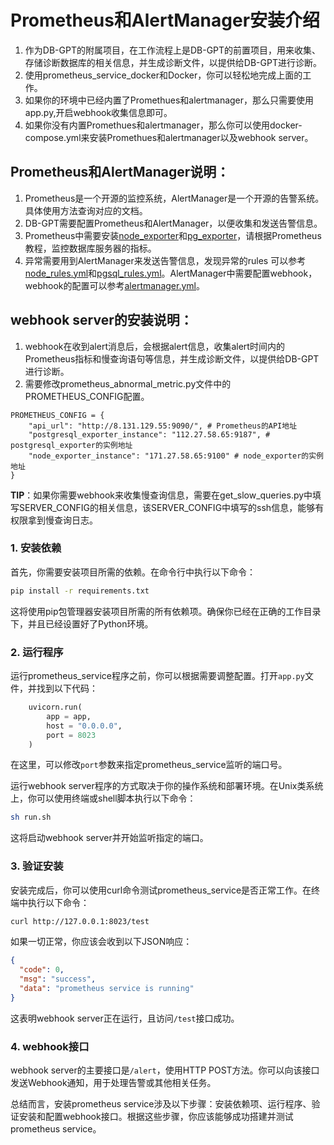 # Prometheus和AlertManager安装介绍

1) 作为DB-GPT的附属项目，在工作流程上是DB-GPT的前置项目，用来收集、存储诊断数据库的相关信息，并生成诊断文件，以提供给DB-GPT进行诊断。
2) 使用prometheus_service_docker和Docker，你可以轻松地完成上面的工作。
3) 如果你的环境中已经内置了Promethues和alertmanager，那么只需要使用app.py,开启webhook收集信息即可。
4) 如果你没有内置Promethues和alertmanager，那么你可以使用docker-compose.yml来安装Promethues和alertmanager以及webhook server。


## Prometheus和AlertManager说明：
1) Prometheus是一个开源的监控系统，AlertManager是一个开源的告警系统。具体使用方法查询对应的文档。
2) DB-GPT需要配置Prometheus和AlertManager，以便收集和发送告警信息。
3) Prometheus中需要安装[node_exporter](https://github.com/prometheus/node_exporter)和[pg_exporter](https://github.com/Vonng/pg_exporter)，请根据Prometheus教程，监控数据库服务器的指标。
4) 异常需要用到AlertManager来发送告警信息，发现异常的rules 可以参考[node_rules.yml](./node_rules.yml)和[pgsql_rules.yml](./pgsql_rules.yml)。AlertManager中需要配置webhook，webhook的配置可以参考[alertmanager.yml](./alertmanager.yml)。


## webhook server的安装说明：
1) webhook在收到alert消息后，会根据alert信息，收集alert时间内的Prometheus指标和慢查询语句等信息，并生成诊断文件，以提供给DB-GPT进行诊断。
2) 需要修改prometheus_abnormal_metric.py文件中的PROMETHEUS_CONFIG配置。
```shell
PROMETHEUS_CONFIG = {
    "api_url": "http://8.131.129.55:9090/", # Prometheus的API地址
    "postgresql_exporter_instance": "112.27.58.65:9187", # postgresql_exporter的实例地址
    "node_exporter_instance": "171.27.58.65:9100" # node_exporter的实例地址
}
```


**TIP**：如果你需要webhook来收集慢查询信息，需要在get_slow_queries.py中填写SERVER_CONFIG的相关信息，该SERVER_CONFIG中填写的ssh信息，能够有权限拿到慢查询日志。

### 1. 安装依赖

首先，你需要安装项目所需的依赖。在命令行中执行以下命令：

```bash
pip install -r requirements.txt
```

这将使用pip包管理器安装项目所需的所有依赖项。确保你已经在正确的工作目录下，并且已经设置好了Python环境。

### 2. 运行程序

运行prometheus_service程序之前，你可以根据需要调整配置。打开`app.py`文件，并找到以下代码：

```python
    uvicorn.run(
        app = app,
        host = "0.0.0.0",
        port = 8023
    )
```

在这里，可以修改`port`参数来指定prometheus_service监听的端口号。

运行webhook server程序的方式取决于你的操作系统和部署环境。在Unix类系统上，你可以使用终端或shell脚本执行以下命令：

```bash
sh run.sh
```

这将启动webhook server并开始监听指定的端口。

### 3. 验证安装

安装完成后，你可以使用curl命令测试prometheus_service是否正常工作。在终端中执行以下命令：

```bash
curl http://127.0.0.1:8023/test
```

如果一切正常，你应该会收到以下JSON响应：

```json
{
  "code": 0,
  "msg": "success",
  "data": "prometheus service is running"
}
```

这表明webhook server正在运行，且访问`/test`接口成功。

### 4. webhook接口

webhook server的主要接口是`/alert`，使用HTTP POST方法。你可以向该接口发送Webhook通知，用于处理告警或其他相关任务。

总结而言，安装prometheus service涉及以下步骤：安装依赖项、运行程序、验证安装和配置webhook接口。根据这些步骤，你应该能够成功搭建并测试prometheus service。